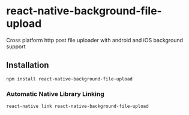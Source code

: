 # react-native-background-file-upload
Cross platform http post file uploader with android and iOS background support

## Installation

`npm install react-native-background-file-upload`

### Automatic Native Library Linking

`react-native link react-native-background-file-upload`
